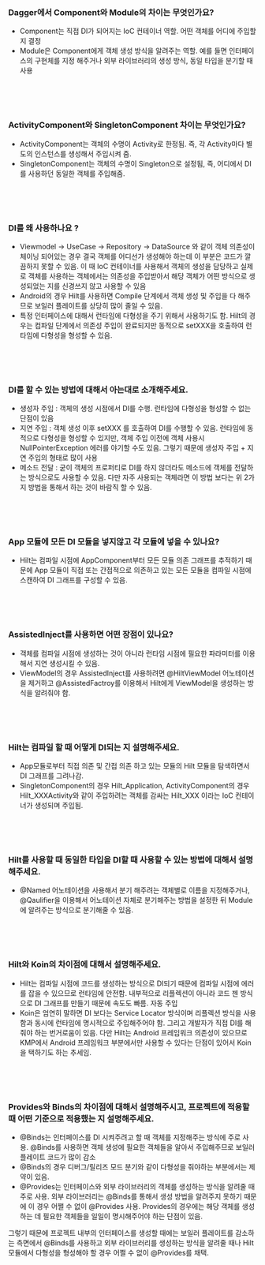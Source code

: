 ### Dagger에서 Component와 Module의 차이는 무엇인가요?

- Component는 직접 DI가 되어지는 IoC 컨테이너 역할. 어떤 객체를 어디에 주입할 지 결정
- Module은 Component에게 객체 생성 방식을 알려주는 역할. 예를 들면 인터페이스의 구현체를 지정 해주거나 외부 라이브러리의 생성 방식, 동일 타입을 분기할 때 사용

<br><br><br>

### ActivityComponent와 SingletonComponent 차이는 무엇인가요?

- ActivityComponent는 객체의 수명이 Activity로 한정됨. 즉, 각 Activity마다 별도의 인스턴스를 생성해서 주입시켜 줌.
- SingletonComponent는 객체의 수명이 Singleton으로 설정됨, 즉, 어디에서 DI를 사용하던 동일한 객체를 주입해줌.

<br><br><br>

### DI를 왜 사용하나요 ?

- Viewmodel -> UseCase -> Repository -> DataSource 와 같이 객체 의존성이 체이닝 되어있는 경우 결국 객체를 어디선가 생성해야 하는데 이 부분은 코드가 깔끔하지 못할 수 있음. 이 때 IoC 컨테이너를 사용해서 객체의 생성을 담당하고 실제로 객체를 사용하는 객체에서는 의존성을 주입받아서 해당 객체가 어떤 방식으로 생성되었는 지를 신경쓰지 않고 사용할 수 있음
- Android의 경우 Hilt를 사용하면 Compile 단계에서 객체 생성 및 주입을 다 해주므로 보일러 플레이트를 상당히 많이 줄일 수 있음.
- 특정 인터페이스에 대해서 런타임에 다형성을 주기 위해서 사용하기도 함. Hilt의 경우는 컴파일 단계에서 의존성 주입이 완료되지만 동적으로 setXXX을 호출하여 런타임에 다형성을 형성할 수 있음.

<br><br><br>

### DI를 할 수 있는 방법에 대해서 아는대로 소개해주세요.

- 생성자 주입 : 객체의 생성 시점에서 DI를 수행. 런타임에 다형성을 형성할 수 없는 단점이 있음
- 지연 주입 : 객체 생성 이후 setXXX 를 호출하여 DI를 수행할 수 있음. 런타임에 동적으로 다형성을 형성할 수 있지만, 객체 주입 이전에 객체 사용시 NullPointerException 에러를 야기할 수도 있음.
그렇기 때문에 생성자 주입 + 지연 주입의 형태로 많이 사용
- 메소드 전달 : 굳이 객체의 프로퍼티로 DI를 하지 않더라도 메소드에 객체를 전달하는 방식으로도 사용할 수 있음. 다만 자주 사용되는 객체라면 이 방법 보다는 위 2가지 방법을 통해서 하는 것이 바람직 할 수 있음.

<br><br><br>

### App 모듈에 모든 DI 모듈을 넣지않고 각 모듈에 넣을 수 있나요?

- Hilt는 컴파일 시점에 AppComponent부터 모든 모듈 의존 그래프를 추적하기 때문에 App 모듈이 직접 또는 간접적으로 의존하고 있는 모든 모듈을 컴파일 시점에 스캔하여 DI 그래프를 구성할 수 있음.

<br><br><br>

### AssistedInject를 사용하면 어떤 장점이 있나요?

- 객체를 컴파일 시점에 생성하는 것이 아니라 런타임 시점에 필요한 파라미터를 이용해서 지연 생성시킬 수 있음.
- ViewModel의 경우 AssistedInject를 사용하려면 @HiltViewModel 어노테이션을 제거하고 @AssistedFactroy를 이용해서 Hilt에게 ViewModel을 생성하는 방식을 알려줘야 함.

<br><br><br>

### Hilt는 컴파일 할 때 어떻게 DI되는 지 설명해주세요.

- App모듈로부터 직접 의존 및 간접 의존 하고 있는 모듈의 Hilt 모듈을 탐색하면서 DI 그래프를 그려나감.
- SingletonComponent의 경우 Hilt_Application, ActivityComponent의 경우 Hilt_XXXActivity와 같이 주입하려는 객체를 감싸는 Hilt_XXX 이라는 IoC 컨테이너가 생성되며 주입됨.

<br><br><br>

### Hilt를 사용할 때 동일한 타입을 DI할 때 사용할 수 있는 방법에 대해서 설명해주세요.

- @Named 어노테이션을 사용해서 분기 해주려는 객체별로 이름을 지정해주거나, @Qaulifier을 이용해서 어노테이션 자체로 분기해주는 방법을 설정한 뒤 Module에 알려주는 방식으로 분기해줄 수 있음.

<br><br><br>

### Hilt와 Koin의 차이점에 대해서 설명해주세요.

- Hilt는 컴파일 시점에 코드를 생성하는 방식으로 DI되기 때문에 컴파일 시점에 에러를 잡을 수 있으므로 런타임에 안전함. 내부적으로 리플렉션이 아니라 코드 젠 방식으로 DI 그래프를 만들기 때문에 속도도 빠름. 자동 주입
- Koin은 엄연히 말하면 DI 보다는 Service Locator 방식이며 리플렉션 방식을 사용함과 동시에 런타임에 명시적으로 주입해주어야 함. 그리고 개발자가 직접 DI를 해줘야 하는 번거로움이 있음. 다만 Hilt는 Android 프레임워크 의존성이 있으므로 KMP에서 Android 프레임워크 부분에서만 사용할 수 있다는 단점이 있어서 Koin을 택하기도 하는 추세임.

<br><br><br>

### Provides와 Binds의 차이점에 대해서 설명해주시고, 프로젝트에 적용할 때 어떤 기준으로 적용했는 지 설명해주세요.

- @Binds는 인터페이스를 DI 시켜주려고 할 때 객체를 지정해주는 방식에 주로 사용. @Binds를 사용하면 객체 생성에 필요한 객체들을 알아서 주입해주므로 보일러 플레이트 코드가 많이 감소
- @Binds의 경우 디버그/릴리즈 모드 분기와 같이 다형성을 줘야하는 부분에서는 제약이 있음.
- @Provides는 인터페이스와 외부 라이브러리의 객체를 생성하는 방식을 알려줄 때 주로 사용. 외부 라이브러리는 @Binds를 통해서 생성 방법을 알려주지 못하기 때문에 이 경우 어쩔 수 없이 @Provides 사용. Provides의 경우에는 해당 객체를 생성하는 데 필요한 객체들을 일일이 명시해주어야 하는 단점이 있음.

그렇기 때문에 프로젝트 내부의 인터페이스를 생성할 때에는 보일러 플레이트를 감소하는 측면에서 @Binds를 사용하고 외부 라이브러리를 생성하는 방식을 알려줄 때나 Hilt 모듈에서 다형성을 형성해야 할 경우 어쩔 수 없이 @Provides를 채택.